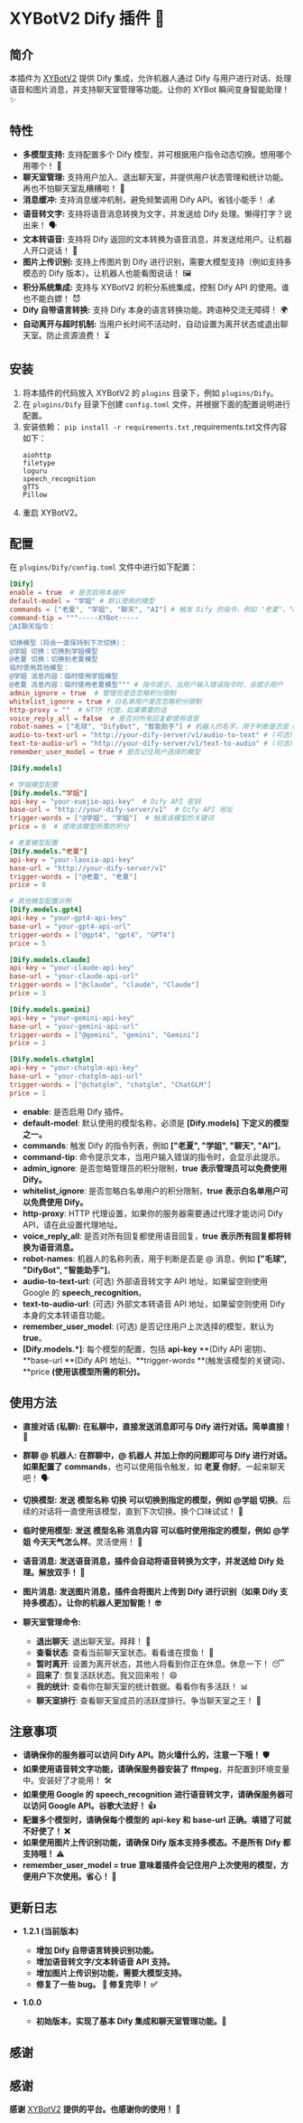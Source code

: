 # XYBotV2 Dify 插件 🤖

## 简介

本插件为 [XYBotV2](https://github.com/HenryXiaoYang/XYBotV2) 提供 Dify 集成，允许机器人通过 Dify 与用户进行对话、处理语音和图片消息，并支持聊天室管理等功能。让你的 XYBot 瞬间变身智能助理！✨

## 特性

* **多模型支持:**  支持配置多个 Dify 模型，并可根据用户指令动态切换。想用哪个用哪个！ 🤩
* **聊天室管理:**  支持用户加入、退出聊天室，并提供用户状态管理和统计功能。再也不怕聊天室乱糟糟啦！ 🧹
* **消息缓冲:**  支持消息缓冲机制，避免频繁调用 Dify API。省钱小能手！ 💰
* **语音转文字:**  支持将语音消息转换为文字，并发送给 Dify 处理。懒得打字？说出来！ 🗣️
* **文本转语音:**  支持将 Dify 返回的文本转换为语音消息，并发送给用户。让机器人开口说话！ 📢
* **图片上传识别:**  支持上传图片到 Dify 进行识别，需要大模型支持（例如支持多模态的 Dify 版本）。让机器人也能看图说话！ 🖼️
* **积分系统集成:**  支持与 XYBotV2 的积分系统集成，控制 Dify API 的使用。谁也不能白嫖！ 😈
* **Dify 自带语言转换:**  支持 Dify 本身的语言转换功能。跨语种交流无障碍！ 🌍
* **自动离开与超时机制:**  当用户长时间不活动时，自动设置为离开状态或退出聊天室。防止资源浪费！ ⏳

## 安装

1. 将本插件的代码放入 XYBotV2 的 `plugins` 目录下，例如 `plugins/Dify`。
2. 在 `plugins/Dify` 目录下创建 `config.toml` 文件，并根据下面的配置说明进行配置。
3. 安装依赖： `pip install -r requirements.txt` ,requirements.txt文件内容如下：
    ```
    aiohttp
    filetype
    loguru
    speech_recognition
    gTTS
    Pillow
    ```
4. 重启 XYBotV2。

## 配置

在 `plugins/Dify/config.toml` 文件中进行如下配置：

```toml
[Dify]
enable = true  # 是否启用本插件
default-model = "学姐" # 默认使用的模型
commands = ["老夏", "学姐", "聊天", "AI"] # 触发 Dify 的指令，例如 "老夏"，"@学姐" 等
command-tip = """-----XYBot-----
💬AI聊天指令：

切换模型（将会一直保持到下次切换）：
@学姐 切换：切换到学姐模型
@老夏 切换：切换到老夏模型
临时使用其他模型：
@学姐 消息内容：临时使用学姐模型
@老夏 消息内容：临时使用老夏模型""" # 指令提示，当用户输入错误指令时，会提示用户
admin_ignore = true  # 管理员是否忽略积分限制
whitelist_ignore = true # 白名单用户是否忽略积分限制
http-proxy = ""  # HTTP 代理，如果需要的话
voice_reply_all = false  # 是否对所有回复都使用语音
robot-names = ["毛球", "DifyBot", "智能助手"] # 机器人的名字，用于判断是否是 @ 消息
audio-to-text-url = "http://your-dify-server/v1/audio-to-text" # (可选)外部语音转文字API地址。留空则使用谷歌的speech_recognition。
text-to-audio-url = "http://your-dify-server/v1/text-to-audio" # (可选)外部文本转语音API地址，如果留空则使用Dify本身的文本转语音功能。
remember_user_model = true # 是否记住用户选择的模型

[Dify.models]

# 学姐模型配置
[Dify.models."学姐"]
api-key = "your-xuejie-api-key"  # Dify API 密钥
base-url = "http://your-dify-server/v1"  # Dify API 地址
trigger-words = ["@学姐", "学姐"]  # 触发该模型的关键词
price = 0  # 使用该模型所需的积分

# 老夏模型配置
[Dify.models."老夏"]
api-key = "your-laoxia-api-key"
base-url = "http://your-dify-server/v1"
trigger-words = ["@老夏", "老夏"]
price = 0

# 其他模型配置示例
[Dify.models.gpt4]
api-key = "your-gpt4-api-key"
base-url = "your-gpt4-api-url"
trigger-words = ["@gpt4", "gpt4", "GPT4"]
price = 5

[Dify.models.claude]
api-key = "your-claude-api-key"
base-url = "your-claude-api-url"
trigger-words = ["@claude", "claude", "Claude"]
price = 3

[Dify.models.gemini]
api-key = "your-gemini-api-key"
base-url = "your-gemini-api-url"
trigger-words = ["@gemini", "gemini", "Gemini"]
price = 2

[Dify.models.chatglm]
api-key = "your-chatglm-api-key"
base-url = "your-chatglm-api-url"
trigger-words = ["@chatglm", "chatglm", "ChatGLM"]
price = 1
```

* **enable**: 是否启用 Dify 插件。
* **default-model**: 默认使用的模型名称，必须是 **[Dify.models]** **下定义的模型之一。**
* **commands**: 触发 Dify 的指令列表，例如 **["老夏", "学姐", "聊天", "AI"]**。
* **command-tip**: 命令提示文本，当用户输入错误的指令时，会显示此提示。
* **admin\_ignore**: 是否忽略管理员的积分限制，**true** **表示管理员可以免费使用 Dify。**
* **whitelist\_ignore**: 是否忽略白名单用户的积分限制，**true** **表示白名单用户可以免费使用 Dify。**
* **http-proxy**: HTTP 代理设置，如果你的服务器需要通过代理才能访问 Dify API，请在此设置代理地址。
* **voice\_reply\_all**: 是否对所有回复都使用语音回复，**true** **表示所有回复都将转换为语音消息。**
* **robot-names**: 机器人的名称列表，用于判断是否是 @ 消息，例如 **["毛球", "DifyBot", "智能助手"]**。
* **audio-to-text-url**: (可选) 外部语音转文字 API 地址，如果留空则使用 Google 的 **speech\_recognition**。
* **text-to-audio-url**: (可选) 外部文本转语音 API 地址，如果留空则使用 Dify 本身的文本转语音功能。
* **remember\_user\_model**: (可选) 是否记住用户上次选择的模型，默认为 **true**。
* **[Dify.models.\*]**: 每个模型的配置，包括 **api-key** **(Dify API 密钥)、**base-url **(Dify API 地址)、**trigger-words **(触发该模型的关键词)、**price **(使用该模型所需的积分)。**


## 使用方法

* **直接对话 (私聊):** **在私聊中，直接发送消息即可与 Dify 进行对话。简单直接！ 💬**
* **群聊 @ 机器人:** **在群聊中，@ 机器人 并加上你的问题即可与 Dify 进行对话。如果配置了** **commands**，也可以使用指令触发，如 **老夏 你好**。一起来聊天吧！ 🗣️
* **切换模型:** **发送** **模型名称 切换** **可以切换到指定的模型，例如** **@学姐 切换**。后续的对话将一直使用该模型，直到下次切换。换个口味试试！ 🔄
* **临时使用模型:** **发送** **模型名称 消息内容** **可以临时使用指定的模型，例如** **@学姐 今天天气怎么样**。灵活使用！ 💫
* **语音消息:** **发送语音消息，插件会自动将语音转换为文字，并发送给 Dify 处理。解放双手！ 🙌**
* **图片消息:** **发送图片消息，插件会将图片上传到 Dify 进行识别（如果 Dify 支持多模态）。让你的机器人更加智能！ 🤓**
* **聊天室管理命令:**

  * **退出聊天**: 退出聊天室。拜拜！ 👋
  * **查看状态**: 查看当前聊天室状态。看看谁在摸鱼！ 👀
  * **暂时离开**: 设置为离开状态，其他人将看到你正在休息。休息一下！ 😴
  * **回来了**: 恢复活跃状态。我又回来啦！ 😄
  * **我的统计**: 查看你在聊天室的统计数据。看看你有多活跃！ 📊
  * **聊天室排行**: 查看聊天室成员的活跃度排行。争当聊天室之王！ 👑

## 注意事项

* **请确保你的服务器可以访问 Dify API。防火墙什么的，注意一下哦！ 🛡️**
* **如果使用语音转文字功能，请确保服务器安装了** **ffmpeg**，并配置到环境变量中。安装好了才能用！ 🛠️
* **如果使用 Google 的** **speech\_recognition** **进行语音转文字，请确保服务器可以访问 Google API。谷歌大法好！ 👍**
* **配置多个模型时，请确保每个模型的** **api-key** **和** **base-url** **正确。填错了可就不好使了！ ❌**
* **如果使用图片上传识别功能，请确保 Dify 版本支持多模态。不是所有 Dify 都支持哦！ ⚠️**
* **remember\_user\_model = true** **意味着插件会记住用户上次使用的模型，方便用户下次使用。省心！ 🥰**

## 更新日志

* **1.2.1 (当前版本)**

  * **增加 Dify 自带语言转换识别功能。**
  * **增加语音转文字/文本转语音 API 支持。**
  * **增加图片上传识别功能，需要大模型支持。**
  * **修复了一些 bug。 🐛 修复完毕！ ✅**
* **1.0.0**

  * **初始版本，实现了基本 Dify 集成和聊天室管理功能。🎉**

## 感谢

## 感谢

**感谢** [XYBotV2](https://github.com/HenryXiaoYang/XYBotV2) **提供的平台。也感谢你的使用！ 🙏**
```


